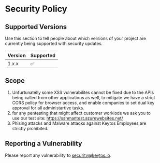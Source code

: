 # Security Policy

## Supported Versions

Use this section to tell people about which versions of your project are
currently being supported with security updates.

| Version | Supported          |
| ------- | ------------------ |
| 1.x.x   | :white_check_mark: |


## Scope
1) Unfurtunatelly some XSS vulnerabilites cannot be fixed due to the APIs being called from other applications as well, to mitigate we have a strict CORS policy for browser access, and enable companies to set dual key approval for all administartive tasks. 
1) for any pentesting that might affect customer worklods we ask you to use our test site: https://sshmantest.azurewebsites.net/
1) Phising attacks and Malware attacks against Keytos Employees are strictly prohibited. 

## Reporting a Vulnerability

Please report any vulnerability to security@keytos.io. 
